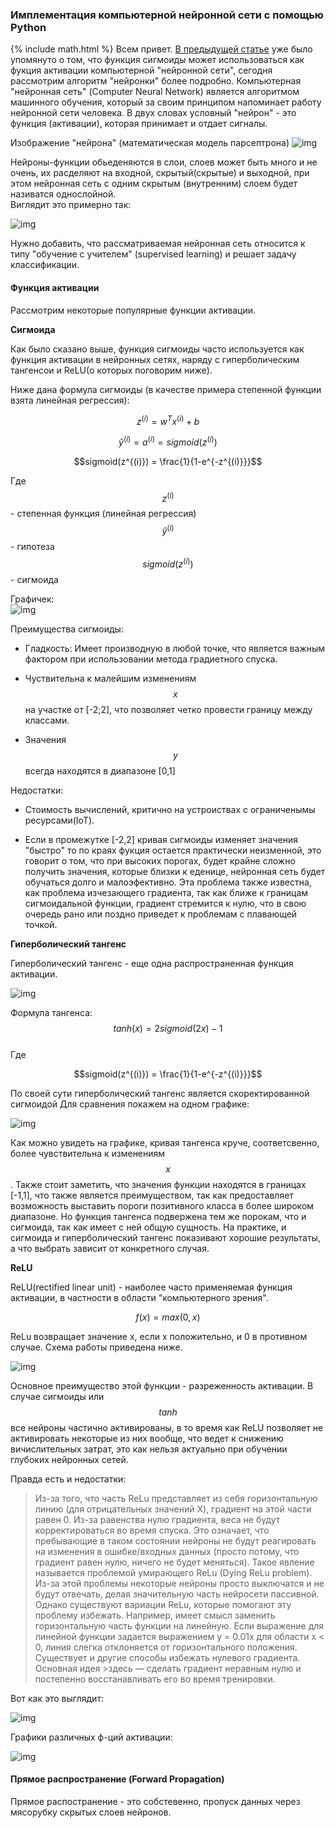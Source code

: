 ### Имплементация компьютерной нейронной сети с помощью Python  
{% include math.html %}
Всем привет. [В предыдущей статье](https://vkhvorostianyi.github.io/2019/04/14/logistic-regression-and-regularization.html) уже было упомянуто о том, что функция сигмоиды может использоваться как фукция активации компьютерной "нейронной сети", сегодня рассмотрим алгоритм "нейронки" более подробно. Компьютерная "нейронная сеть" (Computer Neural Network) является алгоритмом машинного обучения, который за своим принципом напоминает работу нейронной сети человека. В двух словах условный "нейрон" - это функция (активации), которая принимает и отдает сигналы.

Изображение "нейрона" (математическая модель парсептрона)
![img](/assets/neuron.png)

Нейроны-функции обьеденяются в слои, слоев может быть много и не очень, их расделяют на входной, скрытый(скрытые) и выходной, при этом нейронная сеть с одним скрытым (внутренним) слоем будет називатся однослойной.  
Виглядит это примерно так:  

![img](/assets/neuronnaya-set.gif)

Нужно добавить, что рассматриваемая нейронная сеть относится к типу "обучение с учителем" (supervised learning) и решает задачу классификации. 


#### Функция активации

Рассмотрим некоторые популярные функции активации.

**Сигмоида**

Как было сказано выше, функция сигмоиды часто используется как функция активации в нейронных сетях, наряду с гиперболическим тангенсои и ReLU(о которых поговорим ниже).

Ниже дана формула сигмоиды (в качестве примера степенной функции взята линейная регрессия):

$$z^{(i)} = w^T x^{(i)} + b $$
 
$$\hat{y}^{(i)} = a^{(i)} = sigmoid(z^{(i)})$$

$$sigmoid(z^{(i)}) = \frac{1}{1-e^{-z^{(i)}}}$$


Где   
$$z^{(i)}$$ - степенная функция (линейная регрессия)  
$$\hat{y}^{(i)}$$ - гипотеза   
$$sigmoid(z^{(i)})$$ - сигмоида 

Графичек:  
![img](/assets/sigmoid.png)

Преимущества сигмоиды:
- Гладкость: Имеет производную в любой точке, что является важным фактором при использовании метода градиетного спуска.  

- Чуствительна к малейшим изменениям $$x$$ на участке от [-2;2], что позволяет четко провести границу между классами.  

- Значения $$y$$ всегда находятся в диапазоне [0,1]

Недостатки:
- Стоимость вычислений, критично на устроиствах с ограниченымы ресурсами(IoT).  

- Если в промежутке [-2,2] кривая сигмоиды изменяет значения "быстро" то по краях фукция остается практически неизменной, это говорит о том, что при высоких порогах, будет крайне сложно получить значения, которые близки к еденице, нейронная сеть будет обучаться долго и малоэфективно. Эта проблема также известна, как проблема изчезающего градиента, так как ближе к границам сигмоидальной функции, градиент стремится к нулю, что в свою очередь рано или поздно приведет к проблемам с плавающей точкой.  

**Гиперболический тангенс**

Гиперболический тангенс - еще одна распространенная функция активации.

![img](/assets/tanh.png)

Формула тангенса:
$$tanh(x) = 2sigmoid(2x) - 1$$  
Где   
  
$$sigmoid(z^{(i)}) = \frac{1}{1-e^{-z^{(i)}}}$$
  
По своей сути гиперболический тангенс является скоректированной сигмоидой
Для сравнения покажем на одном графике:

![img](/assets/tanh_vs_sigmoid.png)

Как можно увидеть на графике, кривая тангенса круче, соответсвенно, более чувствительна к изменениям $$x$$. Также стоит заметить, что значения функции находятся в границах [-1,1], что также является преимуществом, так как предоставляет возможность выставить пороги позитивного класса в более широком диапазоне.
Но функция тангенса подвержена тем же порокам, что и сигмоида, так как имеет с ней общую сущность.
На практике, и сигмоида и гиперболический тангенс показивают хорошие результаты, а что выбрать зависит от конкретного случая.

**ReLU**

ReLU(rectified linear unit) - наиболее часто применяемaя функция активации, в частности в области "компьютерного зрения". 

$$f(x) = max(0,x)$$

ReLu возвращает значение х, если х положительно, и 0 в противном случае. Схема работы приведена ниже.

![img](/assets/relu.png)
 

Основное преимущество этой функции - разреженность активации. В случае сигмоиды или $$tanh$$ все нейроны частично активированы, в то время как ReLU позволяет не активировать некоторые из них вообще, что ведет к снижению вичислительных затрат, это как нельзя актуально при обучении глубоких нейронных сетей.

Правда есть и недостатки: 
>Из-за того, что часть ReLu представляет из себя горизонтальную линию (для отрицательных значений X), градиент на этой части равен 0. Из-за равенства нулю градиента, веса не будут корректироваться во время спуска. Это означает, что пребывающие в таком состоянии нейроны не будут реагировать на изменения в ошибке/входных данных (просто потому, что градиент равен нулю, ничего не будет меняться). Такое явление называется проблемой умирающего ReLu (Dying ReLu problem). Из-за этой проблемы некоторые нейроны просто выключатся и не будут отвечать, делая значительную часть нейросети пассивной. Однако существуют вариации ReLu, которые помогают эту проблему избежать. Например, имеет смысл заменить горизонтальную часть функции на линейную. Если выражение для линейной функции задается выражением y = 0.01x для области x < 0, линия слегка отклоняется от горизонтального положения. Существует и другие способы избежать нулевого градиента. Основная идея >здесь — сделать градиент неравным нулю и постепенно восстанавливать его во время тренировки. 

Вот как это выглядит:

![img](/assets/leaky_relu.png)

Графики различных ф-ций активации:  

![img](/assets/actviation_func.png)


#### Прямое распространение (Forward Propagation)  

Прямое распостранение - это собстевенно, пропуск данных через мясорубку скрытых слоев нейронов.
